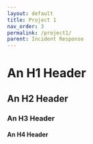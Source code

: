 ```yaml
---
layout: default
title: Project 1
nav_order: 3
permalink: /project1/
parent: Incident Response
---
```


# An H1 Header
## An H2 Header
### An H3 Header
#### An H4 Header